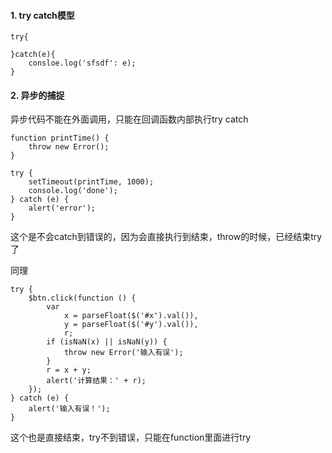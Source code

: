 #### 1. try catch模型
```
try{

}catch(e){
    consloe.log('sfsdf': e);
}
```

#### 2. 异步的捕捉
异步代码不能在外面调用，只能在回调函数内部执行try catch
```
function printTime() {
    throw new Error();
}

try {
    setTimeout(printTime, 1000);
    console.log('done');
} catch (e) {
    alert('error');
}

```

这个是不会catch到错误的，因为会直接执行到结束，throw的时候，已经结束try了

同理
```
try {
    $btn.click(function () {
        var
            x = parseFloat($('#x').val()),
            y = parseFloat($('#y').val()),
            r;
        if (isNaN(x) || isNaN(y)) {
            throw new Error('输入有误');
        }
        r = x + y;
        alert('计算结果：' + r);
    });
} catch (e) {
    alert('输入有误！');
}

```
这个也是直接结束，try不到错误，只能在function里面进行try